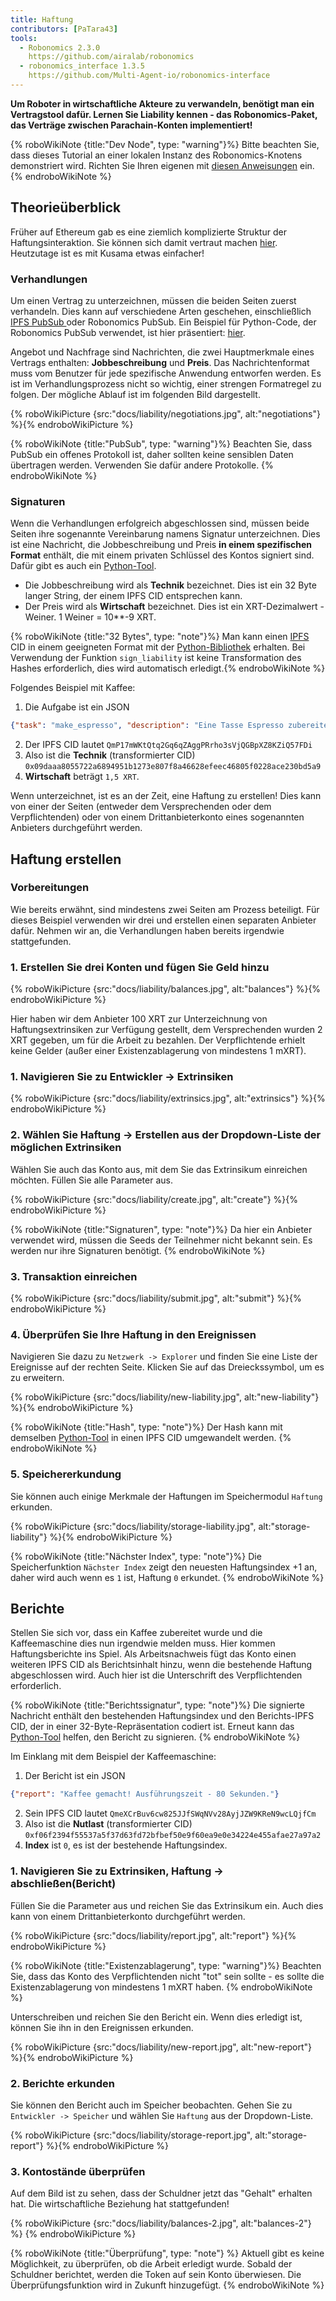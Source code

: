 ```yaml
---
title: Haftung
contributors: [PaTara43]
tools:
  - Robonomics 2.3.0
    https://github.com/airalab/robonomics
  - robonomics_interface 1.3.5
    https://github.com/Multi-Agent-io/robonomics-interface
---
```


**Um Roboter in wirtschaftliche Akteure zu verwandeln, benötigt man ein Vertragstool dafür. Lernen Sie Liability kennen - das Robonomics-Paket, das Verträge zwischen Parachain-Konten implementiert!**

{% roboWikiNote {title:"Dev Node", type: "warning"}%} Bitte beachten Sie, dass dieses Tutorial an einer lokalen Instanz des Robonomics-Knotens demonstriert wird. Richten Sie Ihren eigenen mit [diesen Anweisungen](/docs/run-dev-node) ein.
{% endroboWikiNote %}

## Theorieüberblick

Früher auf Ethereum gab es eine ziemlich komplizierte Struktur der Haftungsinteraktion. Sie können sich damit vertraut machen
[hier](/docs/robonomics-how-it-works). Heutzutage ist es mit Kusama etwas einfacher!

### Verhandlungen

Um einen Vertrag zu unterzeichnen, müssen die beiden Seiten zuerst verhandeln. Dies kann auf verschiedene Arten geschehen, einschließlich
[IPFS PubSub ](https://blog.ipfs.tech/25-pubsub/) oder Robonomics PubSub. Ein Beispiel für Python-Code, der Robonomics PubSub verwendet, ist
hier präsentiert: [hier](https://multi-agent-io.github.io/robonomics-interface/usage.html#pubsub).

Angebot und Nachfrage sind Nachrichten, die zwei Hauptmerkmale eines Vertrags enthalten: **Jobbeschreibung** und **Preis**. Das Nachrichtenformat muss vom Benutzer für jede spezifische Anwendung entworfen werden. Es ist im Verhandlungsprozess nicht so wichtig, einer strengen Formatregel zu folgen. Der mögliche Ablauf ist im folgenden Bild dargestellt.

{% roboWikiPicture {src:"docs/liability/negotiations.jpg", alt:"negotiations"} %}{% endroboWikiPicture %}

{% roboWikiNote {title:"PubSub", type: "warning"}%} Beachten Sie, dass PubSub ein offenes Protokoll ist, daher sollten keine sensiblen Daten übertragen werden. Verwenden Sie dafür andere Protokolle.
{% endroboWikiNote %}

### Signaturen

Wenn die Verhandlungen erfolgreich abgeschlossen sind, müssen beide Seiten ihre sogenannte Vereinbarung namens Signatur unterzeichnen. Dies ist eine Nachricht, die Jobbeschreibung und Preis **in einem spezifischen Format** enthält, die mit einem privaten Schlüssel des Kontos signiert sind. Dafür gibt es auch ein [Python-Tool](https://multi-agent-io.github.io/robonomics-interface/modules.html#robonomicsinterface.Liability.sign_liability).
 - Die Jobbeschreibung wird als **Technik** bezeichnet. Dies ist ein 32 Byte langer String, der einem IPFS CID entsprechen kann.
 - Der Preis wird als **Wirtschaft** bezeichnet. Dies ist ein XRT-Dezimalwert - Weiner. 1 Weiner = 10**-9 XRT.

{% roboWikiNote {title:"32 Bytes", type: "note"}%} Man kann einen [IPFS](https://ipfs.tech/) CID in einem geeigneten Format mit der [Python-Bibliothek](https://multi-agent-io.github.io/robonomics-interface/modules.html#robonomicsinterface.utils.ipfs_qm_hash_to_32_bytes) erhalten. Bei Verwendung der Funktion `sign_liability` ist keine Transformation des Hashes erforderlich, dies wird automatisch erledigt.{% endroboWikiNote %}

Folgendes Beispiel mit Kaffee:

1. Die Aufgabe ist ein JSON
```json
{"task": "make_espresso", "description": "Eine Tasse Espresso zubereiten"}
```
2. Der IPFS CID lautet `QmP17mWKtQtq2Gq6qZAggPRrho3sVjQGBpXZ8KZiQ57FDi`
3. Also ist die **Technik** (transformierter CID) `0x09daaa8055722a6894951b1273e807f8a46628efeec46805f0228ace230bd5a9`
4. **Wirtschaft** beträgt `1,5 XRT`.

Wenn unterzeichnet, ist es an der Zeit, eine Haftung zu erstellen! Dies kann von einer der Seiten (entweder dem Versprechenden oder dem Verpflichtenden) oder von einem Drittanbieterkonto eines sogenannten Anbieters durchgeführt werden.

## Haftung erstellen

### Vorbereitungen

Wie bereits erwähnt, sind mindestens zwei Seiten am Prozess beteiligt. Für dieses Beispiel verwenden wir drei und erstellen
einen separaten Anbieter dafür. Nehmen wir an, die Verhandlungen haben bereits irgendwie stattgefunden.

### 1. Erstellen Sie drei Konten und fügen Sie Geld hinzu

{% roboWikiPicture {src:"docs/liability/balances.jpg", alt:"balances"} %}{% endroboWikiPicture %}

Hier haben wir dem Anbieter 100 XRT zur Unterzeichnung von Haftungsextrinsiken zur Verfügung gestellt, dem Versprechenden wurden 2 XRT gegeben, um für die Arbeit zu bezahlen.
Der Verpflichtende erhielt keine Gelder (außer einer Existenzablagerung von mindestens 1 mXRT).

### 1. Navigieren Sie zu Entwickler -> Extrinsiken

{% roboWikiPicture {src:"docs/liability/extrinsics.jpg", alt:"extrinsics"} %}{% endroboWikiPicture %}

### 2. Wählen Sie Haftung -> Erstellen aus der Dropdown-Liste der möglichen Extrinsiken

Wählen Sie auch das Konto aus, mit dem Sie das Extrinsikum einreichen möchten. Füllen Sie alle Parameter aus.

{% roboWikiPicture {src:"docs/liability/create.jpg", alt:"create"} %}{% endroboWikiPicture %}

{% roboWikiNote {title:"Signaturen", type: "note"}%} Da hier ein Anbieter verwendet wird, müssen die Seeds der Teilnehmer nicht bekannt sein. Es werden nur ihre Signaturen benötigt.
{% endroboWikiNote %}

### 3. Transaktion einreichen

{% roboWikiPicture {src:"docs/liability/submit.jpg", alt:"submit"} %}{% endroboWikiPicture %}

### 4. Überprüfen Sie Ihre Haftung in den Ereignissen

Navigieren Sie dazu zu `Netzwerk -> Explorer` und finden Sie eine Liste der Ereignisse auf der rechten Seite. Klicken Sie auf das Dreieckssymbol, um es zu erweitern.

{% roboWikiPicture {src:"docs/liability/new-liability.jpg", alt:"new-liability"} %}{% endroboWikiPicture %}

{% roboWikiNote {title:"Hash", type: "note"}%} Der Hash kann mit demselben [Python-Tool](https://multi-agent-io.github.io/robonomics-interface/modules.html#robonomicsinterface.utils.ipfs_32_bytes_to_qm_hash) in einen IPFS CID umgewandelt werden.
{% endroboWikiNote %}

### 5. Speichererkundung

Sie können auch einige Merkmale der Haftungen im Speichermodul `Haftung` erkunden.

{% roboWikiPicture {src:"docs/liability/storage-liability.jpg", alt:"storage-liability"} %}{% endroboWikiPicture %}

{% roboWikiNote {title:"Nächster Index", type: "note"}%} Die Speicherfunktion `Nächster Index` zeigt den neuesten Haftungsindex +1 an, daher wird auch wenn es `1` ist, Haftung `0` erkundet.
{% endroboWikiNote %}

## Berichte

Stellen Sie sich vor, dass ein Kaffee zubereitet wurde und die Kaffeemaschine dies nun irgendwie melden muss. Hier kommen Haftungsberichte ins Spiel. Als Arbeitsnachweis fügt das Konto einen weiteren IPFS CID als Berichtsinhalt hinzu, wenn die bestehende Haftung abgeschlossen wird. Auch hier ist die Unterschrift des Verpflichtenden erforderlich.

{% roboWikiNote {title:"Berichtssignatur", type: "note"}%} Die signierte Nachricht enthält den bestehenden Haftungsindex und den Berichts-IPFS CID, der in einer 32-Byte-Repräsentation codiert ist. Erneut kann das [Python-Tool](https://multi-agent-io.github.io/robonomics-interface/modules.html#robonomicsinterface.Liability.sign_report) helfen, den Bericht zu signieren.
{% endroboWikiNote %}

Im Einklang mit dem Beispiel der Kaffeemaschine:

1. Der Bericht ist ein JSON
```json
{"report": "Kaffee gemacht! Ausführungszeit - 80 Sekunden."}
```
2. Sein IPFS CID lautet `QmeXCrBuv6cw825JJfSWqNVv28AyjJZW9KReN9wcLQjfCm`
3. Also ist die **Nutlast** (transformierter CID) `0xf06f2394f55537a5f37d63fd72bfbef50e9f60ea9e0e34224e455afae27a97a2`
4. **Index** ist `0`, es ist der bestehende Haftungsindex.

### 1. Navigieren Sie zu Extrinsiken, Haftung -> abschließen(Bericht)

Füllen Sie die Parameter aus und reichen Sie das Extrinsikum ein. Auch dies kann von einem Drittanbieterkonto durchgeführt werden.

{% roboWikiPicture {src:"docs/liability/report.jpg", alt:"report"} %}{% endroboWikiPicture %}

{% roboWikiNote {title:"Existenzablagerung", type: "warning"}%} Beachten Sie, dass das Konto des Verpflichtenden nicht "tot" sein sollte - es sollte die Existenzablagerung von mindestens 1 mXRT haben.
{% endroboWikiNote %}

Unterschreiben und reichen Sie den Bericht ein. Wenn dies erledigt ist, können Sie ihn in den Ereignissen erkunden.

{% roboWikiPicture {src:"docs/liability/new-report.jpg", alt:"new-report"} %}{% endroboWikiPicture %}

### 2. Berichte erkunden

Sie können den Bericht auch im Speicher beobachten. Gehen Sie zu `Entwickler -> Speicher` und wählen Sie `Haftung` aus der Dropdown-Liste.

{% roboWikiPicture {src:"docs/liability/storage-report.jpg", alt:"storage-report"} %}{% endroboWikiPicture %}

### 3. Kontostände überprüfen

Auf dem Bild ist zu sehen, dass der Schuldner jetzt das "Gehalt" erhalten hat. Die wirtschaftliche Beziehung hat stattgefunden!

{% roboWikiPicture {src:"docs/liability/balances-2.jpg", alt:"balances-2"} %} {% endroboWikiPicture %}

{% roboWikiNote {title:"Überprüfung", type: "note"} %} Aktuell gibt es keine Möglichkeit, zu überprüfen, ob die Arbeit erledigt wurde. Sobald der Schuldner berichtet, werden die Token auf sein Konto überwiesen. Die Überprüfungsfunktion wird in Zukunft hinzugefügt.
{% endroboWikiNote %}
